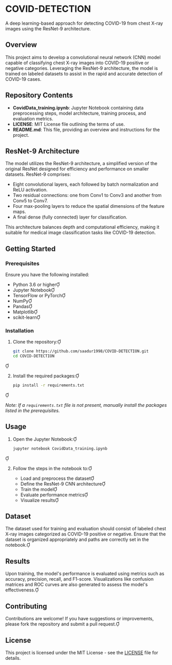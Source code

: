 # COVID-DETECTION

A deep learning-based approach for detecting COVID-19 from chest X-ray images using the ResNet-9 architecture.

## Overview

This project aims to develop a convolutional neural network (CNN) model capable of classifying chest X-ray images into COVID-19 positive or negative categories. Leveraging the ResNet-9 architecture, the model is trained on labeled datasets to assist in the rapid and accurate detection of COVID-19 cases.

## Repository Contents

- **CovidData_training.ipynb**: Jupyter Notebook containing data preprocessing steps, model architecture, training process, and evaluation metrics.
- **LICENSE**: MIT License file outlining the terms of use.
- **README.md**: This file, providing an overview and instructions for the project.

## ResNet-9 Architecture

The model utilizes the ResNet-9 architecture, a simplified version of the original ResNet designed for efficiency and performance on smaller datasets. ResNet-9 comprises:

- Eight convolutional layers, each followed by batch normalization and ReLU activation.
- Two residual connections: one from Conv1 to Conv3 and another from Conv5 to Conv7.
- Four max-pooling layers to reduce the spatial dimensions of the feature maps.
- A final dense (fully connected) layer for classification.

This architecture balances depth and computational efficiency, making it suitable for medical image classification tasks like COVID-19 detection.

## Getting Started

### Prerequisites

Ensure you have the following installed:

- Python 3.6 or higher
- Jupyter Notebook
- TensorFlow or PyTorch
- NumPy
- Pandas
- Matplotlib
- scikit-learn

### Installation

1. Clone the repository:

   ```bash
   git clone https://github.com/saadur1998/COVID-DETECTION.git
   cd COVID-DETECTION
   ```



2. Install the required packages:

   ```bash
   pip install -r requirements.txt
   ```



   *Note: If a `requirements.txt` file is not present, manually install the packages listed in the prerequisites.*

## Usage

1. Open the Jupyter Notebook:

   ```bash
   jupyter notebook CovidData_training.ipynb
   ```



2. Follow the steps in the notebook to:

   - Load and preprocess the dataset
   - Define the ResNet-9 CNN architecture
   - Train the model
   - Evaluate performance metrics
   - Visualize results

## Dataset

The dataset used for training and evaluation should consist of labeled chest X-ray images categorized as COVID-19 positive or negative. Ensure that the dataset is organized appropriately and paths are correctly set in the notebook.

## Results

Upon training, the model's performance is evaluated using metrics such as accuracy, precision, recall, and F1-score. Visualizations like confusion matrices and ROC curves are also generated to assess the model's effectiveness.

## Contributing

Contributions are welcome! If you have suggestions or improvements, please fork the repository and submit a pull request.

## License

This project is licensed under the MIT License - see the [LICENSE](LICENSE) file for details.
